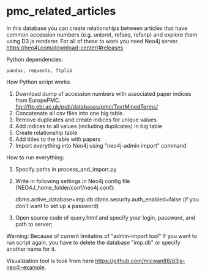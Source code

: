 # pmc_related_articles
In this database you can create relationships between articles that have common accession numbers (e.g. uniprot, refseq, refsnp) and explore them using D3 js renderer.
For all of these to work you need Neo4j server. https://neo4j.com/download-center/#releases

Python dependencies: 	
	
	pandas, requests, ftplib

How Python script works
1. Download dump of accession numbers with associated paper indices from EuropePMC. ftp://ftp.ebi.ac.uk/pub/databases/pmc/TextMinedTerms/
2. Concatenate all csv files into one big table.
3. Remove duplicates and create indices for unique values
4. Add indices to all values (including duplicates) in big table
5. Create relationship table
6. Add titles to the table with papers
7. Import everything into Neo4j using "neo4j-admin import" command

How to run everything:

1. Specify paths in process_and_import.py
2. Write in following settings in Neo4j config file (NEO4J_home_folder/conf/neo4j.conf):

	dbms.active_database=imp.db
	dbms.security.auth_enabled=false (if you don't want to set up a password)
	
3. Open source code of query.html and specify your login, password, and path to server;

Warning:
Because of current limitatins of "admin-import tool" If you want to run script again, you have to delete the database "imp.db" or specify another name for it.

Visualization tool is took from here https://github.com/micwan88/d3js-neo4j-example.
